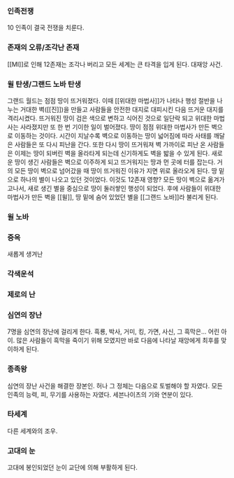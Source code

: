 ### 인족전쟁
10 인족이 결국 전쟁을 치룬다.

### 존재의 오류/조각난 존재
[[MI]]로 인해 12존재는 조각나 버리고 모든 세계는 큰 타격을 입게 된다. 대재앙 사건.

### 윌 탄생/그랜드 노바 탄생
그랜드 월드는 점점 땅이 뜨거워졌다. 이때 [[위대한 마법사]]가 나타나 행성 절반을 나누는 거대한 벽([[진]])을 만들고 사람들을 안전한 대지로 대피시킨 다음 뜨거운 대지를 격리시켰다. 뜨거워진 땅이 검은 색으로 변하고 식어진 것으로 일단락 되고 위대한 마법사는 사라졌지만 또 한 번 기이한 일이 벌어졌다. 땅이 점점 위대한 마법사가 만든 벽으로 이동하는 것이다. 시간이 지날수록 벽으로 이동하는 땅이 넓어짐에 따라 사태를 깨달은 사람들은 또 다시 피난을 간다. 또한 다시 땅이 뜨거워져 벽 가까이로 피난 온 사람들은 이제는 땅이 되버린 벽을 올라타게 되는데 신기하게도 벽을 밟을 수 있게 된다. 새로운 땅이 생긴 사람들은 벽으로 이주하게 되고 뜨거워지는 땅과 먼 곳에 터를 잡는다. 거의 모든 땅이 벽으로 넘어갔을 때 땅이 뜨거워진 이유가 지면 위로 올라오게 된다.
땅 밑으로 하나의 별이 나오고 있던 것이었다. 이것도 12존재 영향?
모든 땅이 벽으로 옮겨가고나서, 새로 생긴 별을 중심으로 땅이 둘러쌓인 행성이 되었다.
후에 사람들이 위대한 마법사가 만든 벽을 [[윌]], 땅 밑에 숨어 있었던 별을 [[그랜드 노바]]라 불리게 된다.

### 윌 노바

### 증옥
새롭게 생겨난 

### 각색운석

### 제로의 난

### 심연의 장난
7명을 심연의 장난에 걸리게 한다. 흑룡, 박사, 거미, 킹, 가면, 사신, 
그 흑막은... 어린 아이.
많은 사람들이 흑막을 죽이기 위해 모였지만 바로 다음에 나타날 재앙에게 최후를 맞이하게 된다.

### 종족왕
심연의 장난 사건을 해결한 장본인. 허나 그 정체는 다음으로 토벌해야 할 자였다. 모든 인족의 능력, 피, 무기를 사용하는 자였다.
세븐나이츠의 기와 연분이 있다.

### 타세계
다른 세계와의 조우.

### 고대의 눈
고대에 봉인되었던 눈이 교단에 의해 부활하게 된다.

### 

### 

### 

### 

### 

### 

### 

### 

### 

### 

### 

### 

### 